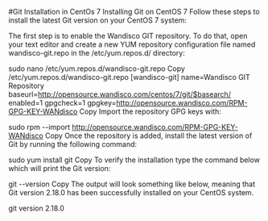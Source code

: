 #Git Installation in CentOs 7
Installing Git on CentOS 7
Follow these steps to install the latest Git version on your CentOS 7 system:

The first step is to enable the Wandisco GIT repository. To do that, open your text editor and create a new YUM repository configuration file named wandisco-git.repo in the /etc/yum.repos.d/ directory:

sudo nano /etc/yum.repos.d/wandisco-git.repo
Copy
/etc/yum.repos.d/wandisco-git.repo
[wandisco-git]
name=Wandisco GIT Repository
baseurl=http://opensource.wandisco.com/centos/7/git/$basearch/
enabled=1
gpgcheck=1
gpgkey=http://opensource.wandisco.com/RPM-GPG-KEY-WANdisco
Copy
Import the repository GPG keys with:

sudo rpm --import http://opensource.wandisco.com/RPM-GPG-KEY-WANdisco
Copy
Once the repository is added, install the latest version of Git by running the following command:

sudo yum install git
Copy
To verify the installation type the command below which will print the Git version:

git --version
Copy
The output will look something like below, meaning that Git version 2.18.0 has been successfully installed on your CentOS system.

git version 2.18.0
